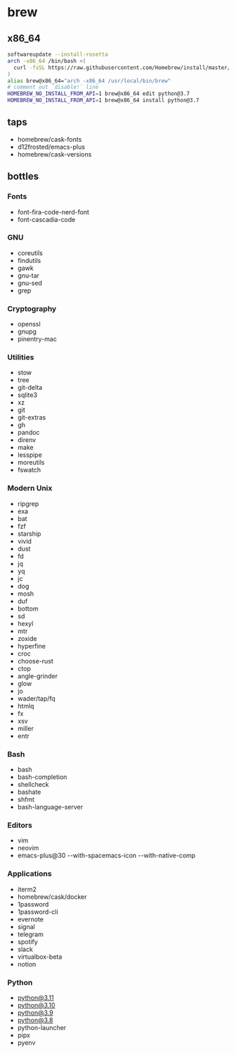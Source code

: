 # brew

## x86_64
```sh
softwareupdate --install-rosetta
arch -x86_64 /bin/bash <(
  curl -fsSL https://raw.githubusercontent.com/Homebrew/install/master/install.sh
)
alias brew@x86_64="arch -x86_64 /usr/local/bin/brew"
# comment out `disable!` line
HOMEBREW_NO_INSTALL_FROM_API=1 brew@x86_64 edit python@3.7
HOMEBREW_NO_INSTALL_FROM_API=1 brew@x86_64 install python@3.7
```

## taps
- homebrew/cask-fonts
- d12frosted/emacs-plus
- homebrew/cask-versions

## bottles

### Fonts
- font-fira-code-nerd-font
- font-cascadia-code

### GNU
- coreutils
- findutils
- gawk
- gnu-tar
- gnu-sed
- grep

### Cryptography
- openssl
- gnupg
- pinentry-mac

### Utilities
- stow
- tree
- git-delta
- sqlite3
- xz
- git
- git-extras
- gh
- pandoc
- direnv
- make
- lesspipe
- moreutils
- fswatch

### Modern Unix
- ripgrep
- exa
- bat
- fzf
- starship
- vivid
- dust
- fd
- jq
- yq
- jc
- dog
- mosh
- duf
- bottom
- sd
- hexyl
- mtr
- zoxide
- hyperfine
- croc
- choose-rust
- ctop
- angle-grinder
- glow
- jo
- wader/tap/fq
- htmlq
- fx
- xsv
- miller
- entr

### Bash
- bash
- bash-completion
- shellcheck
- bashate
- shfmt
- bash-language-server

### Editors
- vim
- neovim
- emacs-plus@30 --with-spacemacs-icon --with-native-comp

### Applications
- iterm2
- homebrew/cask/docker
- 1password
- 1password-cli
- evernote
- signal
- telegram
- spotify
- slack
- virtualbox-beta
- notion

### Python
- python@3.11
- python@3.10
- python@3.9
- python@3.8
- python-launcher
- pipx
- pyenv
